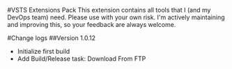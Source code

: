 #VSTS Extensions Pack
This extension contains all tools that I (and my DevOps team) need.
Please use with your own risk.
I'm actively maintaining and improving this, so your feedback are always welcome.

#Change logs
##Version 1.0.12
- Initialize first build
- Add Build/Release task: Download From FTP 